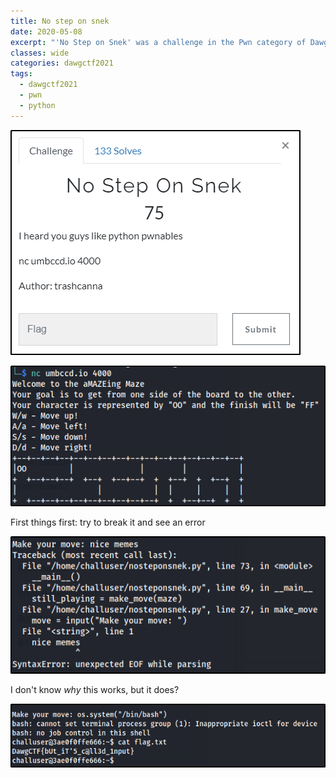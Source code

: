 ```yaml
---
title: No step on snek
date: 2020-05-08
excerpt: "'No Step on Snek' was a challenge in the Pwn category of DawgCTF 2021"
classes: wide
categories: dawgctf2021
tags:
  - dawgctf2021
  - pwn
  - python
---
```



![img](/assets/images/ctf/dawgctf2021-nosteponsnek/0.png)


![img](/assets/images/ctf/dawgctf2021-nosteponsnek/1.png)

First things first: try to break it and see an error


![img](/assets/images/ctf/dawgctf2021-nosteponsnek/2.png)

I don't know *why* this works, but it does?


![img](/assets/images/ctf/dawgctf2021-nosteponsnek/3.png)

